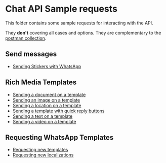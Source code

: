 # Chat API Sample requests

This folder contains some sample requests for interacting with the API.

They **don't** covering all cases and options. They are complementary to the [postman collection](../postman.zip).

## Send messages
- [Sending Stickers with WhatsApp](sending_stickers_with_whatsapp.md)

## Rich Media Templates
- [Sending a document on a template](rich_media_template_with_document.md)
- [Sending an image on a template](rich_media_template_with_image.md)
- [Sending a location on a template](rich_media_template_with_location.md)
- [Sending a template with quick reply buttons](rich_media_template_with_quick_reply_buttons.md)
- [Sending a text on a template](rich_media_template_with_text.md)
- [Sending a video on a template](rich_media_template_with_video.md)

## Requesting WhatsApp Templates
- [Requesting new templates](requesting_new_templates.md) 
- [Requesting new localizations](requesting_new_localizations.md) 